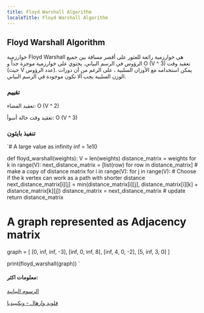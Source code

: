```yaml
---
title: Floyd Warshall Algorithm
localeTitle: Floyd Warshall Algorithm
---
```

## Floyd Warshall Algorithm

خوارزمية Floyd Warshall هي خوارزمية رائعة للعثور على أقصر مسافة بين جميع الرؤوس في الرسم البياني. يحتوي على خوارزمية موجزة جداً و O (V ^ 3) تعقيد وقت (حيث V عدد الرؤوس). يمكن استخدامه مع الأوزان السلبية ، على الرغم من أن دورات الوزن السلبية يجب ألا تكون موجودة في الرسم البياني.

### تقييم

تعقيد الفضاء: O (V ^ 2)

تعقيد وقت حالة أسوأ: O (V ^ 3)

### تنفيذ بايثون

 `# A large value as infinity 
 inf = 1e10 
 
 def floyd_warshall(weights): 
    V = len(weights) 
    distance_matrix = weights 
    for k in range(V): 
        next_distance_matrix = [list(row) for row in distance_matrix] # make a copy of distance matrix 
        for i in range(V): 
            for j in range(V): 
                # Choose if the k vertex can work as a path with shorter distance 
                next_distance_matrix[i][j] = min(distance_matrix[i][j], distance_matrix[i][k] + distance_matrix[k][j]) 
        distance_matrix = next_distance_matrix # update 
    return distance_matrix 
 
 # A graph represented as Adjacency matrix 
 graph = [ 
    [0, inf, inf, -3], 
    [inf, 0, inf, 8], 
    [inf, 4, 0, -2], 
    [5, inf, 3, 0] 
 ] 
 
 print(floyd_warshall(graph)) 
` 

#### معلومات اكثر:

[الرسوم البيانية](https://github.com/freecodecamp/guides/computer-science/data-structures/graphs/index.md)

[فلويد وارهال - ويكيبيديا](https://en.wikipedia.org/wiki/Floyd%E2%80%93Warshall_algorithm)